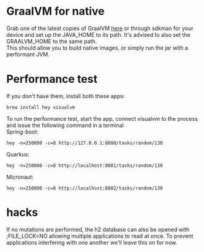 # GraalVM for native
Grab one of the latest copies of GraalVM [here](https://www.graalvm.org) or through sdkman for your device and set up the JAVA_HOME to its path. It's advised to also set the GRAALVM_HOME to the same path.  
This should allow you to build native images, or simply run the jar with a performant JVM.

# Performance test
If you don't have them, install both these apps:
```shell script
brew install hey visualvm
```

To run the performance test, start the app, connect visualvm to the process and issue the following command in a terminal  
Spring-boot:
```shell script
hey -n=250000 -c=8 http://127.0.0.1:8080/tasks/random/130
```

Quarkus:
```shell script
hey -n=250000 -c=8 http://localhost:8081/tasks/random/130
```

Micronaut:
```shell script
hey -n=250000 -c=8 http://localhost:8082/tasks/random/130
```

# hacks
If no mutations are performed, the h2 database can also be opened with ;FILE_LOCK=NO allowing multiple applications to read at once. To prevent applications interfering with one another we'll leave this on for now.